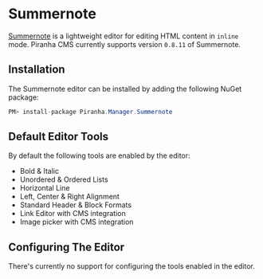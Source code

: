 # Summernote

[Summernote](https://summernote.org) is a lightweight editor for editing HTML content in `inline` mode. Piranha CMS currently supports version `0.8.11` of Summernote.

## Installation

The Summernote editor can be installed by adding the following NuGet package:

~~~ csharp
PM> install-package Piranha.Manager.Summernote
~~~

## Default Editor Tools

By default the following tools are enabled by the editor:

* Bold & Italic
* Unordered & Ordered Lists
* Horizontal Line
* Left, Center & Right Alignment
* Standard Header & Block Formats
* Link Editor with CMS integration
* Image picker with CMS integration

## Configuring The Editor

There's currently no support for configuring the tools enabled in the editor.